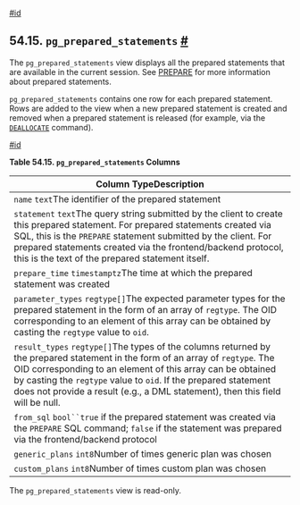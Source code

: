 [#id](#VIEW-PG-PREPARED-STATEMENTS)

## 54.15. `pg_prepared_statements` [#](#VIEW-PG-PREPARED-STATEMENTS)

The `pg_prepared_statements` view displays all the prepared statements that are available in the current session. See [PREPARE](sql-prepare) for more information about prepared statements.

`pg_prepared_statements` contains one row for each prepared statement. Rows are added to the view when a new prepared statement is created and removed when a prepared statement is released (for example, via the [`DEALLOCATE`](sql-deallocate) command).

[#id](#id-1.10.5.19.5)

**Table 54.15. `pg_prepared_statements` Columns**

| Column TypeDescription                                                                                                                                                                                                                                                                                                                            |
| ------------------------------------------------------------------------------------------------------------------------------------------------------------------------------------------------------------------------------------------------------------------------------------------------------------------------------------------------- |
| `name` `text`The identifier of the prepared statement                                                                                                                                                                                                                                                                                             |
| `statement` `text`The query string submitted by the client to create this prepared statement. For prepared statements created via SQL, this is the `PREPARE` statement submitted by the client. For prepared statements created via the frontend/backend protocol, this is the text of the prepared statement itself.                             |
| `prepare_time` `timestamptz`The time at which the prepared statement was created                                                                                                                                                                                                                                                                  |
| `parameter_types` `regtype[]`The expected parameter types for the prepared statement in the form of an array of `regtype`. The OID corresponding to an element of this array can be obtained by casting the `regtype` value to `oid`.                                                                                                             |
| `result_types` `regtype[]`The types of the columns returned by the prepared statement in the form of an array of `regtype`. The OID corresponding to an element of this array can be obtained by casting the `regtype` value to `oid`. If the prepared statement does not provide a result (e.g., a DML statement), then this field will be null. |
| `from_sql` `bool``true` if the prepared statement was created via the `PREPARE` SQL command; `false` if the statement was prepared via the frontend/backend protocol                                                                                                                                                                              |
| `generic_plans` `int8`Number of times generic plan was chosen                                                                                                                                                                                                                                                                                     |
| `custom_plans` `int8`Number of times custom plan was chosen                                                                                                                                                                                                                                                                                       |

The `pg_prepared_statements` view is read-only.
